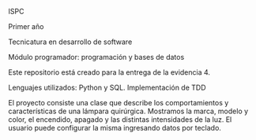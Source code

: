 ISPC 

Primer año

Tecnicatura en desarrollo de software

Módulo programador: programación y bases de datos

Este repositorio está creado para la entrega de la evidencia 4.

Lenguajes utilizados: Python y SQL. Implementación de TDD

El proyecto consiste una clase que describe los comportamientos y características de una lámpara quirúrgica. 
Mostramos la marca, modelo y color, el encendido, apagado y las distintas intensidades de la luz. 
El usuario puede configurar la misma ingresando datos por teclado.
